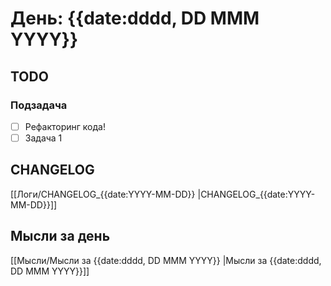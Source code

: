 # День: {{date:dddd, DD MMM YYYY}}

## TODO

### Подзадача
- [ ] Рефакторинг кода!
- [ ] Задача 1

## CHANGELOG

[[Логи/CHANGELOG_{{date:YYYY-MM-DD}} |CHANGELOG_{{date:YYYY-MM-DD}}]]

## Мысли за день

[[Мысли/Мысли за {{date:dddd, DD MMM YYYY}} |Мысли за {{date:dddd, DD MMM YYYY}}]]